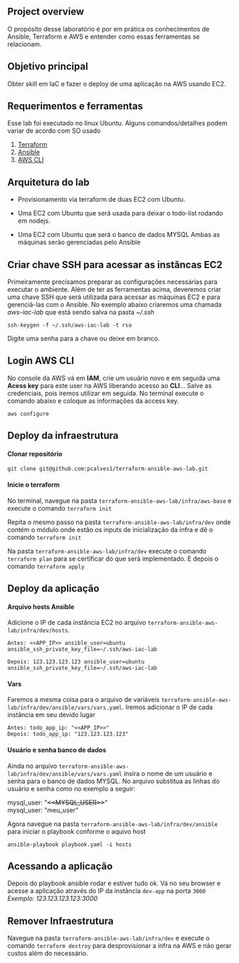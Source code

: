 ## Project overview
O propósito desse laboratório é por em prática os conhecimentos de Ansible, Terraform e AWS e entender como essas ferramentas se relacionam. 

## Objetivo principal
Obter skill em IaC e fazer o deploy de uma aplicação na AWS usando EC2.

## Requerimentos e ferramentas
Esse lab foi executado no linux Ubuntu. Alguns comandos/detalhes podem variar de acordo com SO usado
1. [Terraform](https://developer.hashicorp.com/terraform/install)
2. [Ansible](https://docs.ansible.com/ansible/latest/installation_guide/index.html)
3. [AWS CLI](https://docs.aws.amazon.com/cli/latest/userguide/getting-started-install.html)

## Arquitetura do lab
- Provisionamento via terraform de duas EC2 com Ubuntu.

- Uma EC2 com Ubuntu que será usada para deixar o todo-list rodando em nodejs.

- Uma EC2 com Ubuntu que será o banco de dados MYSQL
Ambas as máquinas serão gerenciadas pelo Ansible


## Criar chave SSH para acessar as instâncas EC2
Primeiramente precisamos preparar as configurações necessárias para executar o ambiente. Além de ter as ferramentas acima, deveremos criar uma chave SSH que será utilizada para acessar as máquinas EC2 e para gerenciá-las com o Ansible. No exemplo abaixo criaremos uma chamada *aws-iac-lab* que está sendo salva na pasta *~/.ssh*

    ssh-keygen -f ~/.ssh/aws-iac-lab -t rsa

Digite uma senha para a chave ou deixe em branco. 



## Login AWS CLI
No console da AWS vá em **IAM**, crie um usuário novo e em seguida uma **Acess key** para este user na AWS liberando acesso ao **CLI**... Salve as credenciais, pois iremos utilizar em seguida. No terminal execute o comando abaixo e coloque as informações da access key.

    aws configure

## Deploy da infraestrutura
#### Clonar repositório

    git clone git@github.com:pcalves1/terraform-ansible-aws-lab.git

#### Inicie o terraform
No terminal, navegue na pasta `terraform-ansible-aws-lab/infra/aws-base` e execute o comando `terraform init`

Repita o mesmo passo na pasta `terraform-ansible-aws-lab/infra/dev` onde contém o módulo onde estão os inputs de inicialização da infra e dê o comando `terraform init`
    
Na pasta `terraform-ansible-aws-lab/infra/dev` execute o comando `terraform plan` para se certificar do que será implementado. E depois o comando `terraform apply`

## Deploy da aplicação


#### Arquivo hosts Ansible
Adicione o IP de cada instância EC2 no arquivo `terraform-ansible-aws-lab/infra/dev/hosts`.
````
Antes: <<APP_IP>> ansible_user=ubuntu ansible_ssh_private_key_file=~/.ssh/aws-iac-lab

Depois: 123.123.123.123 ansible_user=ubuntu ansible_ssh_private_key_file=~/.ssh/aws-iac-lab
````

#### Vars
Faremos a mesma coisa para o arquivo de variáveis `terraform-ansible-aws-lab/infra/dev/ansible/vars/vars.yaml`. Iremos adicionar o IP de cada instância em seu devido lugar

````
Antes: todo_app_ip: "<<APP_IP>>"
Depois: todo_app_ip: "123.123.123.123"
````

#### Usuário e senha banco de dados
Ainda no arquivo `terraform-ansible-aws-lab/infra/dev/ansible/vars/vars.yaml` insira o nome de um usuário e senha para o banco de dados MYSQL. No arquivo substitua as linhas do usuário e senha como no exemplo a seguir:

mysql_user: "~~<<MYSQL_USER>>~~" <br>
mysql_user: "meu_user"


Agora navegue na pasta `terraform-ansible-aws-lab/infra/dev/ansible` para iniciar o playbook conforme o aquivo host

    ansible-playbook playbook.yaml -i hosts


## Acessando a aplicação
Depois do playbook ansible rodar e estiver tudo ok. Vá no seu browser e acesse a aplicação através do IP da instância `dev-app` na porta `3000` 
*Exemplo: 123.123.123.123:3000*

## Remover Infraestrutura
Navegue na pasta `terraform-ansible-aws-lab/infra/dev` e execute o comando `terraform destroy` para desprovisionar a infra na AWS e não gerar custos além do necessário.

